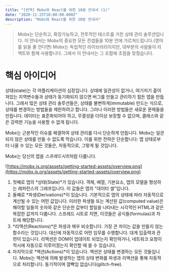 ```yaml
---
title: "[번역] Mobx와 React를 위한 10분 안내서 (1)"
date: "2020-11-25T18:00:00.000Z"
description: "Mobx와 React를 위한 10분 안내서"
---
```


> Mobx는 단순하고, 확장가능하고, 전투적인 테스트를 거친 상태 관리 솔루션입니다. 이 안내서는 Mobx의 중요한 모든 컨셉들을 10분 안에 가르쳐드립니다.(영어를 읽을 줄 안다면) Mobx는 독립적인 라이브러리이지만, 대부분의 사람들이 리액트와 함께 사용합니다. 그래서 이 안내서는 그 조합에 초점을 맞췄습니다.

# 핵심 아이디어

상태(state)는 각 어플리케이션의 심장입니다. 상태에 일관성이 없거나, 여기저기 흩어져있는 지역변수들과 상태가 동기화되지 않으면 버그를 만들고 관리하기 힘든 앱을 만듭니다. 그래서 많은 상태 관리 솔루션들은, 상태를 불변하게(immutable) 만드는 식으로, 상태를 변경하는 방법들을 제한하려고 합니다. 그러나 이러한 방법들은 새로운 문제들을 만듭니다. 데이터는 표준화되어야 하고, 무결성을 더이상 보장할 수 없으며, 클래스와 같은 강력한 기능을 사용할 수 없게 됩니다.

Mobx는 근본적인 이슈를 해결하여 상태 관리를 다시 단순하게 만듭니다. Mobx는 일관되지 않은 상태를 만들 수 없도록 막습니다. 이를 위한 전략은 단순합니다: 앱 상태로부터 나올 수 있는 모든 것들은, 자동적으로, 그렇게 될 것입니다.

Mobx는 당신의 앱을 *스프레드시트*처럼 다룹니다.

![https://mobx.js.org/assets/getting-started-assets/overview.png](https://mobx.js.org/assets/getting-started-assets/overview.png)

1. 첫째로 앱의 *상태(State)*가 있습니다. 객체, 배열, 기본요소, 앱의 모델을 형성하는 레퍼런스의 그래프입니다. 이 값들은 앱의 "데이터 셀"입니다.
2. 둘째로 *파생(Derivations)*이 있습니다. 기본적으로 앱의 상태에 따라 자동적으로 계산될 수 있는 어떤 값입니다. 이러한 파생들 또는 계산된 값(computed value)은 해야할 일들의 숫자와 같은 단순한 값부터 할일을 나타내는 시각적인 HTML과 같은 복잡한 값까지 다룹니다. 스프레드 시트로 치면, 이것들은 공식들(formulas)과 차트에 해당합니다.
3. *리액션(Reactions)*은 파생과 매우 비슷합니다. 가장 큰 차이는 값을 만들지 않는 함수라는 것입니다. 대신에 자동적으로 어떤 임무를 수행합니다. 대게 입출력과 관련이 있습니다. 리액션은 DOM이 업데이트 되었는지 확인하거나, 네트워크 요청이 적시에 자동으로 이루어졌는지 확인할 때 쓸 수 있습니다.
4. 마지막으로 *액션(Actions)*이 있습니다. 액션은 상태를 변경하는 모든 것들입니다. Mobx는 액션에 의해 발생하는 앱의 상태 변화를 파생과 리액션을 통해 자동적으로 처리합니다. 동기적이며 깜빡임 없습니다(glitch-free).